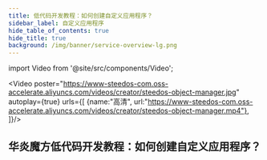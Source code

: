 ```yaml
---
title: 低代码开发教程：如何创建自定义应用程序？
sidebar_label: 自定义应用程序
hide_table_of_contents: true
hide_title: true
background: /img/banner/service-overview-lg.png
---
```


import Video from '@site/src/components/Video';

<Video 
    poster="https://www-steedos-com.oss-accelerate.aliyuncs.com/videos/creator/steedos-object-manager.jpg"
    autoplay={true}
    urls={[
        {name:"高清", url:"https://www-steedos-com.oss-accelerate.aliyuncs.com/videos/creator/steedos-object-manager.mp4"},
    ]}/>

## 华炎魔方低代码开发教程：如何创建自定义应用程序？
